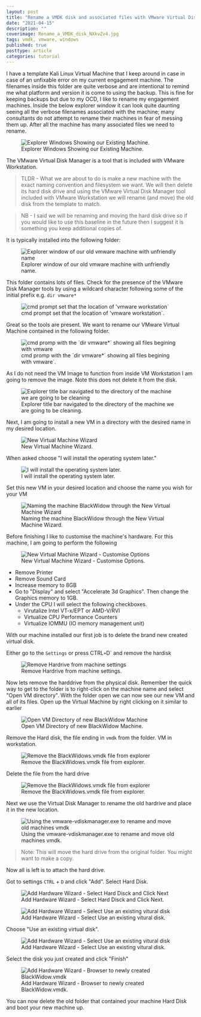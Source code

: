 ```yaml
---
layout: post
title: "Rename a VMDK disk and associated files with VMware Virtual Disk Manager"
date: "2021-04-15"
description: ""
coverimage: Rename_a_VMDK_disk_NXkvZv4.jpg
tags: vmdk, vmware, windows
published: true
posttype: article
categories: tutorial
---
```

I have a template Kali Linux Virtual Machine that I keep around in case in case of an unfixable error on my current engagement machine. The filenames inside this folder are quite verbose and are intentional to remind me what platform and version it is come to using the backup. This is fine for keeping backups but due to my OCD, I like to rename my engagement machines. Inside the below explorer window it can look quite daunting seeing all the verbose filenames associated with the machine; many consultants do not attempt to rename their machines in fear of messing them up. After all the machine has many associated files we need to rename. 

<figure class="figure text-center col-xs-12 col-sm-12 col-lg-12">
  <img src="/static/2d42660e-1b6f-4ccb-a499-b4ea35c8ad7e.png" class="img-fluid" alt="Explorer Windows Showing our Existing Machine.">
<figcaption class="figure-caption text-center fw-normal text-dark">Explorer Windows Showing our Existing Machine.</figcaption>
</figure>

The VMware Virtual Disk Manager is a tool that is included with VMware Workstation. 

> TLDR - What we are about to do is make a new machine with the exact naming convention and filesystem we want. We will then delete its hard disk drive and using the VMware Virtual Disk Manager tool included with VMware Workstation we will rename (and move) the old disk from the template to match. 

> NB - I said we will be renaming and moving the hard disk drive so if you would like to use this baseline in the future then I suggest it is something you keep additional copies of. 


It is typically installed into the following folder:

<figure class="figure text-center col-xs-12 col-sm-12 col-lg-12">
  <img src="/static/02a92320-760d-4845-916a-e4edc0ab6fdf.png" class="img-fluid" alt="Explorer window of our old vmware machine with unfriendly name">
<figcaption class="figure-caption text-center fw-normal text-dark">Explorer window of our old vmware machine with unfriendly name.</figcaption>
</figure>


This folder contains lots of files. Check for the presence of the VMware Disk Manager tools by using a wildcard character following some of the initial prefix e.g.  `dir vmware*`

<figure class="figure text-center col-xs-12 col-sm-12 col-lg-12">
 <img src="/static/6be777e4-da34-4b67-9528-367bbffcd5cb.png" class="img-fluid" alt="cmd prompt set that the location of 'vmware workstation`">
<figcaption class="figure-caption text-center fw-normal text-dark">cmd prompt set that the location of 'vmware workstation`.</figcaption>
</figure>



Great so the tools are present. We want to rename our VMware Virtual Machine contained in the following folder. 

<figure class="figure text-center col-xs-12 col-sm-12 col-lg-12">
 <img src="/static/2a5184cd-9612-41a4-bee7-12ba20938960.png" class="img-fluid" alt="cmd promp with the `dir vmware*` showing all files begining with vmware">
<figcaption class="figure-caption text-center fw-normal text-dark">cmd promp with the `dir vmware*` showing all files begining with vmware`.</figcaption>
</figure>


As I do not need the VM Image to function from inside VM Workstation I am going to remove the image. Note this does not delete it from the disk. 


<figure class="figure text-center col-xs-12 col-sm-12 col-lg-12">
 <img src="/static/a254b426-3829-407b-8d4c-f7a71bb0ba91.png" class="img-fluid" alt="Explorer title bar navigated to the directory of the machine we are going to be cleaning">
<figcaption class="figure-caption text-center fw-normal text-dark">Explorer title bar navigated to the directory of the machine we are going to be cleaning.</figcaption>
</figure>

Next, I am going to install a new VM in a directory with the desired name in my desired location. 

<figure class="figure text-center col-xs-12 col-sm-12 col-lg-12">
 <img src="/static/0dd01745-5d59-4429-8564-dcc8d3cb1ebf.png" class="img-fluid" alt="New Virtual Machine Wizard">
<figcaption class="figure-caption text-center fw-normal text-dark">New Virtual Machine Wizard.</figcaption>
</figure>

When asked choose "I will install the operating system later."

<figure class="figure text-center col-xs-12 col-sm-12 col-lg-12">
 <img src="/static/0d7e254f-af24-47cd-be8f-08eedb7aeaaa.png" class="img-fluid" alt="I will install the operating system later.">
<figcaption class="figure-caption text-center fw-normal text-dark">I will install the operating system later.</figcaption>
</figure>

Set this new VM in your desired location and choose the name you wish for your VM

<figure class="figure text-center col-xs-12 col-sm-12 col-lg-12"> 
<img src="/static/d269f440-83d2-413a-a1d5-b50e8ab33fef.png" class="img-fluid" alt="Naming the machine BlackWidow through the New Virtual Machine Wizard">
<figcaption class="figure-caption text-center fw-normal text-dark">Naming the machine BlackWidow through the New Virtual Machine Wizard.</figcaption>
</figure>


Before finishing I like to customise the machine's hardware. For this machine, I am going to perform the following


<figure class="figure text-center col-xs-12 col-sm-12 col-lg-12"> 
<img src="/static/a9e02412-2cbe-473a-8cab-b30e69d5a07d.png" class="img-fluid" alt="New Virtual Machine Wizard - Customise Options">
<figcaption class="figure-caption text-center fw-normal text-dark">New Virtual Machine Wizard - Customise Options.</figcaption>
</figure>


* Remove Printer
* Remove Sound Card
* Increase memory to 8GB
* Go to "Display" and select "Accelerate 3d Graphics". Then change the Graphics memory to 1GB. 
* Under the CPU I will select the following checkboxes. 
  * Virutalize Intel VT-x/EPT or AMD-V/RVI
  * Virtualize CPU Performance Counters
  * Virtualize IOMMU (IO memory management unit)


With our machine installed our first job is to delete the brand new created virtual disk. 

Either go to the `Settings` or press CTRL` + `D` and remove the hardisk

<figure class="figure text-center col-xs-12 col-sm-12 col-lg-12"> 
<img src="/static/8a3dd6b1-6db2-48ba-9dd6-cccf8e6586b6.png" class="img-fluid" alt="Remove Hardrive from machine settings">
<figcaption class="figure-caption text-center fw-normal text-dark">Remove Hardrive from machine settings.</figcaption>
</figure>

Now lets remove the harddrive from the physical disk. Remember the quick way to get to the folder is to right-click on the machine name and select "Open VM directory". With the folder open we can now see our new VM and all of its files. Open up the Virtual Machine by right clicking on it similar to earlier

<figure class="figure text-center col-xs-12 col-sm-12 col-lg-12"> 
<img src="/static/05d4c2f1-4f1b-4093-b9a4-4a28d1de2c2a.png" class="img-fluid" alt="Open VM Directory of new BlackWidow Machine">
<figcaption class="figure-caption text-center fw-normal text-dark">Open VM Directory of new BlackWidow Machine.</figcaption>
</figure>


Remove the Hard disk, the file ending in `vmdk` from the folder. VM in workstation. 


<figure class="figure text-center col-xs-12 col-sm-12 col-lg-12"> 
<img src="/static/4abdd554-77f8-4e9c-aaad-1ce982df7ff7.png" class="img-fluid" alt="Remove the BlackWidows.vmdk file from explorer">
<figcaption class="figure-caption text-center fw-normal text-dark">Remove the BlackWidows.vmdk file from explorer.</figcaption>
</figure>


Delete the file from the hard drive 

<figure class="figure text-center col-xs-12 col-sm-12 col-lg-12"> 
<img src="/static/e1ff1309-bdda-4c13-ba0f-bdaef6f9f371.png" class="img-fluid" alt="Remove the BlackWidows.vmdk file from explorer">
<figcaption class="figure-caption text-center fw-normal text-dark">Remove the BlackWidows.vmdk file from explorer.</figcaption>
</figure>




Next we use the Virtual Disk Manager to rename the old hardrive and place it in the new location. 

<figure class="figure text-center col-xs-12 col-sm-12 col-lg-12"> 
<img src="/static/727b3493-64b1-4206-b5df-4e4fa84ddb90.png" class="img-fluid" alt="Using the vmware-vdiskmanager.exe to rename and move old machines vmdk">
<figcaption class="figure-caption text-center fw-normal text-dark">Using the vmware-vdiskmanager.exe to rename and move old machines vmdk.</figcaption>
</figure>


> Note: This will move the hard drive from the original folder. You might want to make a copy. 

Now all is left is to attach the hard drive. 

Got to settings `CTRL` + `D` and click "Add". Select Hard Disk.

<figure class="figure text-center col-xs-12 col-sm-12 col-lg-12"> 
<img src="/static/ec12321f-6996-4673-a974-11eccd2a86c1.png" class="img-fluid" alt="Add Hardware Wizard - Select Hard Disck and Click Next">
<figcaption class="figure-caption text-center fw-normal text-dark">Add Hardware Wizard - Select Hard Disck and Click Next.</figcaption>
</figure>


<figure class="figure text-center col-xs-12 col-sm-12 col-lg-12"> 
<img src="/static/6800f692-e604-40a1-8a06-bbdee9ff7904.png" class="img-fluid" alt="Add Hardware Wizard - Select Use an existing vitural disk">
<figcaption class="figure-caption text-center fw-normal text-dark">Add Hardware Wizard - Select Use an existing vitural disk.</figcaption>
</figure>



Choose "Use an existing virtual disk". 

<figure class="figure text-center col-xs-12 col-sm-12 col-lg-12"> 
<img src="/static/81aedfc6-cd7f-48b5-bf5f-e42774157a6c.png" class="img-fluid" alt="Add Hardware Wizard - Select Use an existing vitural disk">
<figcaption class="figure-caption text-center fw-normal text-dark">Add Hardware Wizard - Select Use an existing vitural disk.</figcaption>
</figure>


Select the disk you just created and click "Finish" 

<figure class="figure text-center col-xs-12 col-sm-12 col-lg-12"> 
<img src="/static/996e9216-5c62-4fd9-9da4-cf27af2d52eb.png" class="img-fluid" alt="Add Hardware Wizard - Browser to newly created BlackWidow.vmdk">
<figcaption class="figure-caption text-center fw-normal text-dark">Add Hardware Wizard - Browser to newly created BlackWidow.vmdk.</figcaption>
</figure>


You can now delete the old folder that contained your machine Hard Disk and boot your new machine up.